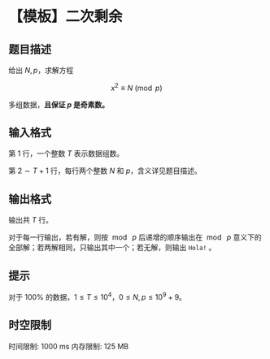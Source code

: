 # 【模板】二次剩余

## 题目描述

给出 $N,p$，求解方程 

$$
x^2 \equiv N \pmod{p}
$$

多组数据，**且保证 $p$ 是奇素数。**

## 输入格式

第 $1$ 行，一个整数 $T$ 表示数据组数。

第 $2\sim T+1$ 行，每行两个整数 $N$ 和 $p$，含义详见题目描述。

## 输出格式

输出共 $T$ 行。

对于每一行输出，若有解，则按 $\bmod ~p$ 后递增的顺序输出在 $\bmod~ p$ 意义下的全部解；若两解相同，只输出其中一个；若无解，则输出 `Hola!` 。

## 提示

对于 $100\%$ 的数据，$1\leq T\leq 10^4$，$0\le N, p\leq 10^9+9$。

## 时空限制

时间限制: 1000 ms
内存限制: 125 MB

